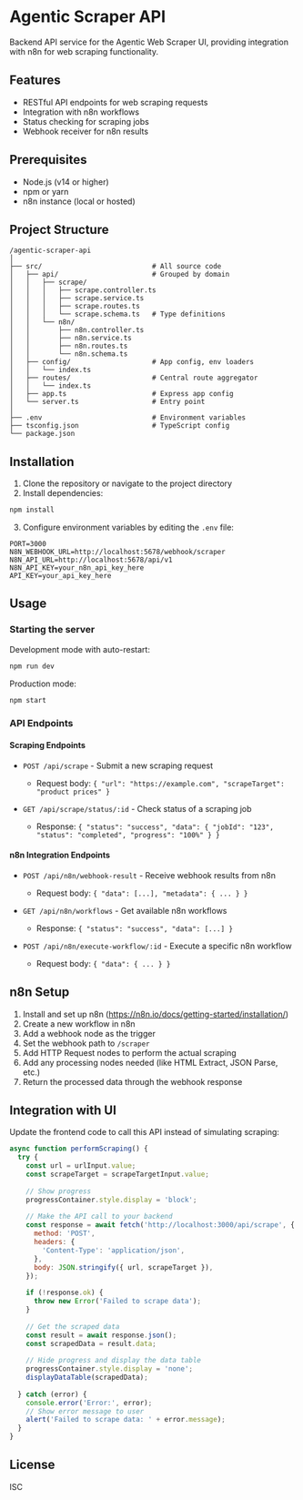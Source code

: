 # Agentic Scraper API

Backend API service for the Agentic Web Scraper UI, providing integration with n8n for web scraping functionality.

## Features

- RESTful API endpoints for web scraping requests
- Integration with n8n workflows
- Status checking for scraping jobs
- Webhook receiver for n8n results

## Prerequisites

- Node.js (v14 or higher)
- npm or yarn
- n8n instance (local or hosted)

## Project Structure

```
/agentic-scraper-api
│
├── src/                           # All source code
│   ├── api/                       # Grouped by domain
│   │   ├── scrape/
│   │   │   ├── scrape.controller.ts
│   │   │   ├── scrape.service.ts
│   │   │   ├── scrape.routes.ts
│   │   │   └── scrape.schema.ts   # Type definitions
│   │   └── n8n/
│   │       ├── n8n.controller.ts
│   │       ├── n8n.service.ts
│   │       ├── n8n.routes.ts
│   │       └── n8n.schema.ts
│   ├── config/                    # App config, env loaders
│   │   └── index.ts
│   ├── routes/                    # Central route aggregator
│   │   └── index.ts
│   ├── app.ts                     # Express app config
│   └── server.ts                  # Entry point
│
├── .env                           # Environment variables
├── tsconfig.json                  # TypeScript config
└── package.json
```

## Installation

1. Clone the repository or navigate to the project directory
2. Install dependencies:

```bash
npm install
```

3. Configure environment variables by editing the `.env` file:

```
PORT=3000
N8N_WEBHOOK_URL=http://localhost:5678/webhook/scraper
N8N_API_URL=http://localhost:5678/api/v1
N8N_API_KEY=your_n8n_api_key_here
API_KEY=your_api_key_here
```

## Usage

### Starting the server

Development mode with auto-restart:

```bash
npm run dev
```

Production mode:

```bash
npm start
```

### API Endpoints

#### Scraping Endpoints

- `POST /api/scrape` - Submit a new scraping request
  - Request body: `{ "url": "https://example.com", "scrapeTarget": "product prices" }`
  
- `GET /api/scrape/status/:id` - Check status of a scraping job
  - Response: `{ "status": "success", "data": { "jobId": "123", "status": "completed", "progress": "100%" } }`

#### n8n Integration Endpoints

- `POST /api/n8n/webhook-result` - Receive webhook results from n8n
  - Request body: `{ "data": [...], "metadata": { ... } }`
  
- `GET /api/n8n/workflows` - Get available n8n workflows
  - Response: `{ "status": "success", "data": [...] }`
  
- `POST /api/n8n/execute-workflow/:id` - Execute a specific n8n workflow
  - Request body: `{ "data": { ... } }`

## n8n Setup

1. Install and set up n8n (https://n8n.io/docs/getting-started/installation/)
2. Create a new workflow in n8n
3. Add a webhook node as the trigger
4. Set the webhook path to `/scraper`
5. Add HTTP Request nodes to perform the actual scraping
6. Add any processing nodes needed (like HTML Extract, JSON Parse, etc.)
7. Return the processed data through the webhook response

## Integration with UI

Update the frontend code to call this API instead of simulating scraping:

```javascript
async function performScraping() {
  try {
    const url = urlInput.value;
    const scrapeTarget = scrapeTargetInput.value;
    
    // Show progress
    progressContainer.style.display = 'block';
    
    // Make the API call to your backend
    const response = await fetch('http://localhost:3000/api/scrape', {
      method: 'POST',
      headers: {
        'Content-Type': 'application/json',
      },
      body: JSON.stringify({ url, scrapeTarget }),
    });
    
    if (!response.ok) {
      throw new Error('Failed to scrape data');
    }
    
    // Get the scraped data
    const result = await response.json();
    const scrapedData = result.data;
    
    // Hide progress and display the data table
    progressContainer.style.display = 'none';
    displayDataTable(scrapedData);
    
  } catch (error) {
    console.error('Error:', error);
    // Show error message to user
    alert('Failed to scrape data: ' + error.message);
  }
}
```

## License

ISC

